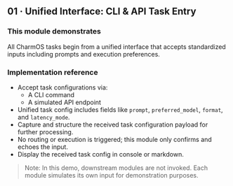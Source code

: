 ## 01 · Unified Interface: CLI & API Task Entry

### This module demonstrates
All CharmOS tasks begin from a unified interface that accepts standardized inputs including prompts and execution preferences.

### Implementation reference
- Accept task configurations via:
  - A CLI command
  - A simulated API endpoint
- Unified task config includes fields like `prompt`, `preferred_model`, `format`, and `latency_mode`.
- Capture and structure the received task configuration payload for further processing.
- No routing or execution is triggered; this module only confirms and echoes the input.
- Display the received task config in console or markdown.

> Note: In this demo, downstream modules are not invoked. Each module simulates its own input for demonstration purposes.
